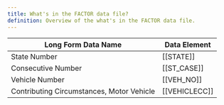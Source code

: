 ```yaml
---
title: What's in the FACTOR data file?
definition: Overview of the what's in the FACTOR data file.
---
```

| Long Form Data Name                       | Data Element  |
| ----------------------------------------- | ------------- |
| State Number                              | [[STATE]]     |
| Consecutive Number                        | [[ST_CASE]]   |
| Vehicle Number                            | [[VEH_NO]]    |
| Contributing Circumstances, Motor Vehicle | [[VEHICLECC]] |

